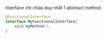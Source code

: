 Interface chỉ chứa duy nhất 1 abstract method

```java
@FunctionalInterface
interface MyFunctionalInterface{
	void myMethod();
}
```